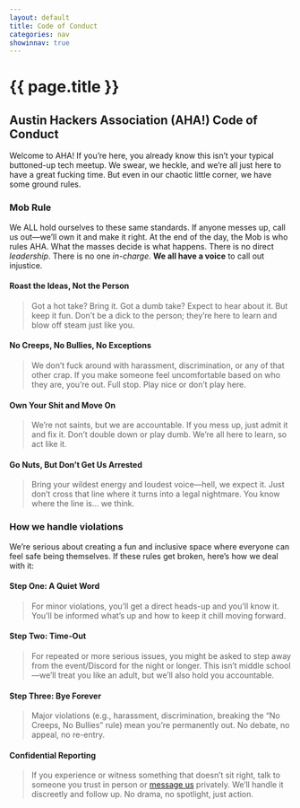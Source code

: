 ```yaml
---
layout: default
title: Code of Conduct
categories: nav
showinnav: true
---
```


# {{ page.title }}

## Austin Hackers Association (AHA!) Code of Conduct

Welcome to AHA! If you’re here, you already know this isn’t your typical buttoned-up tech meetup. We swear, we heckle, and we’re all just here to have a great fucking time. But even in our chaotic little corner, we have some ground rules.

### Mob Rule

We ALL hold ourselves to these same standards. If anyone messes up, call us out—we’ll own it and make it right. At the end of the day, the Mob is who rules AHA. What the masses decide is what happens. There is no direct *leadership*. There is no one *in-charge*. **We all have a voice** to call out injustice.

#### Roast the Ideas, Not the Person

> Got a hot take? Bring it. Got a dumb take? Expect to hear about it. But keep it fun. Don’t be a dick to the person; they’re here to learn and blow off steam just like you.

#### No Creeps, No Bullies, No Exceptions

> We don’t fuck around with harassment, discrimination, or any of that other crap. If you make someone feel uncomfortable based on who they are, you’re out. Full stop. Play nice or don’t play here.

#### Own Your Shit and Move On

> We’re not saints, but we are accountable. If you mess up, just admit it and fix it. Don’t double down or play dumb. We’re all here to learn, so act like it.

#### Go Nuts, But Don’t Get Us Arrested

> Bring your wildest energy and loudest voice—hell, we expect it. Just don’t cross that line where it turns into a legal nightmare. You know where the line is… we think.

### How we handle violations

We’re serious about creating a fun and inclusive space where everyone can feel safe being themselves. If these rules get broken, here’s how we deal with it:

#### Step One: A Quiet Word

> For minor violations, you’ll get a direct heads-up and you'll know it. You’ll be informed what’s up and how to keep it chill moving forward.

#### Step Two: Time-Out

> For repeated or more serious issues, you might be asked to step away from the event/Discord for the night or longer. This isn’t middle school—we’ll treat you like an adult, but we’ll also hold you accountable.

#### Step Three: Bye Forever

> Major violations (e.g., harassment, discrimination, breaking the “No Creeps, No Bullies” rule) mean you’re permanently out. No debate, no appeal, no re-entry.

#### Confidential Reporting

> If you experience or witness something that doesn’t sit right, talk to someone you trust in person or [message us](mailto:aha@takeonme.org) privately. We’ll handle it discreetly and follow up. No drama, no spotlight, just action.
